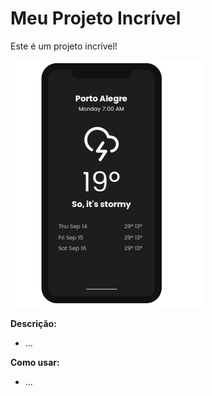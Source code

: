 # Meu Projeto Incrível

Este é um projeto incrível!

![Demonstração da funcionalidade principal](imagens/clima.jpg)

**Descrição:**
* ...

**Como usar:**
* ...
